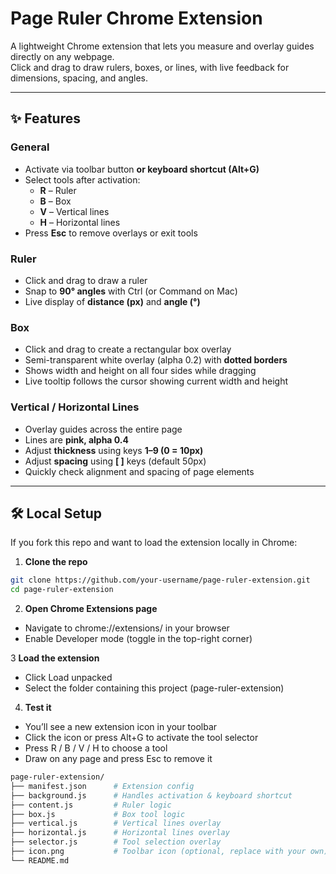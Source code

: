 # Page Ruler Chrome Extension

A lightweight Chrome extension that lets you measure and overlay guides directly on any webpage.  
Click and drag to draw rulers, boxes, or lines, with live feedback for dimensions, spacing, and angles.

---

## ✨ Features

### General
- Activate via toolbar button **or keyboard shortcut (Alt+G)**  
- Select tools after activation:
  - **R** – Ruler  
  - **B** – Box  
  - **V** – Vertical lines  
  - **H** – Horizontal lines  
- Press **Esc** to remove overlays or exit tools  

### Ruler
- Click and drag to draw a ruler  
- Snap to **90° angles** with Ctrl (or Command on Mac)  
- Live display of **distance (px)** and **angle (°)**  

### Box
- Click and drag to create a rectangular box overlay  
- Semi-transparent white overlay (alpha 0.2) with **dotted borders**  
- Shows width and height on all four sides while dragging  
- Live tooltip follows the cursor showing current width and height  

### Vertical / Horizontal Lines
- Overlay guides across the entire page  
- Lines are **pink, alpha 0.4**  
- Adjust **thickness** using keys **1–9 (0 = 10px)**  
- Adjust **spacing** using **[ ]** keys (default 50px)  
- Quickly check alignment and spacing of page elements  

---

## 🛠️ Local Setup

If you fork this repo and want to load the extension locally in Chrome:

1. **Clone the repo**
```bash
git clone https://github.com/your-username/page-ruler-extension.git
cd page-ruler-extension
```

2. **Open Chrome Extensions page**

- Navigate to chrome://extensions/ in your browser
- Enable Developer mode (toggle in the top-right corner)

3 **Load the extension**

- Click Load unpacked
- Select the folder containing this project (page-ruler-extension)

4. **Test it**

- You’ll see a new extension icon in your toolbar
- Click the icon or press Alt+G to activate the tool selector
- Press R / B / V / H to choose a tool
- Draw on any page and press Esc to remove it

```bash
page-ruler-extension/
├── manifest.json      # Extension config
├── background.js      # Handles activation & keyboard shortcut
├── content.js         # Ruler logic
├── box.js             # Box tool logic
├── vertical.js        # Vertical lines overlay
├── horizontal.js      # Horizontal lines overlay
├── selector.js        # Tool selection overlay
├── icon.png           # Toolbar icon (optional, replace with your own)
└── README.md
```
